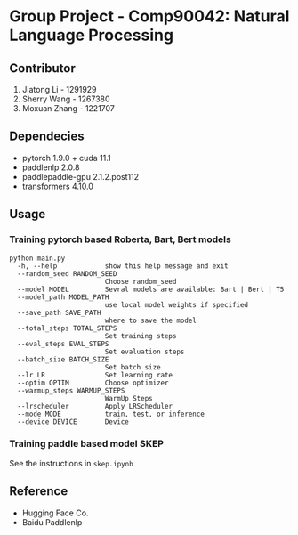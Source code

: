 # Group Project - Comp90042: Natural Language Processing 

## Contributor
1. Jiatong Li - 1291929
2. Sherry Wang - 1267380
3. Moxuan Zhang - 1221707

## Dependecies
* pytorch 1.9.0 + cuda 11.1
* paddlenlp 2.0.8
* paddlepaddle-gpu 2.1.2.post112
* transformers 4.10.0
## Usage

### Training pytorch based Roberta, Bart, Bert models
```
python main.py
  -h, --help            show this help message and exit
  --random_seed RANDOM_SEED
                        Choose random_seed
  --model MODEL         Sevral models are available: Bart | Bert | T5
  --model_path MODEL_PATH
                        use local model weights if specified
  --save_path SAVE_PATH
                        where to save the model
  --total_steps TOTAL_STEPS
                        Set training steps
  --eval_steps EVAL_STEPS
                        Set evaluation steps
  --batch_size BATCH_SIZE
                        Set batch size
  --lr LR               Set learning rate
  --optim OPTIM         Choose optimizer
  --warmup_steps WARMUP_STEPS
                        WarmUp Steps
  --lrscheduler         Apply LRScheduler
  --mode MODE           train, test, or inference
  --device DEVICE       Device
```

### Training paddle based model SKEP
See the instructions in `skep.ipynb`

## Reference
* Hugging Face Co.
* Baidu Paddlenlp
